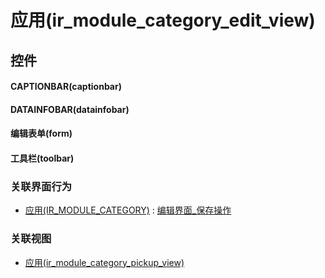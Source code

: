 # 应用(ir_module_category_edit_view)  <!-- {docsify-ignore-all} -->



## 控件
#### CAPTIONBAR(captionbar)
#### DATAINFOBAR(datainfobar)
#### 编辑表单(form)
#### 工具栏(toolbar)


### 关联界面行为
  * [应用(IR_MODULE_CATEGORY)](module/base/ir_module_category) : [编辑界面_保存操作](module/base/ir_module_category#界面行为)

### 关联视图
  * [应用(ir_module_category_pickup_view)](app/view/ir_module_category_pickup_view)

<script>
 const { createApp } = Vue
  createApp({
    data() {
      return {

      }
    }
  }).use(ElementPlus).mount('#app')
</script>